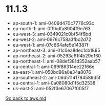 
 # 11.1.3
- ap-south-1: ami-0406d470c7776c93c
- eu-north-1: ami-0f9bdfa8904f9e763
- eu-west-3: ami-0349021c0bf54f6bd
- eu-west-2: ami-0976c758a3fbc2d72
- eu-west-1: ami-07c664afe5e14387f
- ap-northeast-3: ami-01c0ea8dec1cb1865
- ap-northeast-2: ami-05293e61f4b29d160
- ap-northeast-1: ami-08def381d352aab57
- ca-central-1: ami-099f86314ee22f66e
- sa-east-1: ami-050bd96a0e34a8076
- ap-southeast-2: ami-06d5114179458935f
- eu-central-1: ami-0a08080d1f5d32538
- us-east-2: ami-052f3e67067f005f7

[Go back to aws.md](../../aws.md) 
